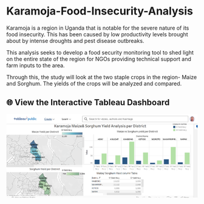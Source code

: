 # Karamoja-Food-Insecurity-Analysis

Karamoja is a region in Uganda that is notable for the severe nature of its food insecurity. This has been caused by low productivity levels brought about by intense droughts and pest disease outbreaks.

This analysis seeks to develop a food security monitoring tool to shed light on the entire state of the region for NGOs providing technical support and farm inputs to the area.

Through this, the study will look at the two staple crops in the region- Maize and Sorghum. The yields of the crops will be analyzed and compared.

## 🌐 View the Interactive Tableau Dashboard

[![View Dashboard](Karamoja_dashboard)]([[https://public.tableau.com/views/KaramojaFoodInsecurityAnalysis/Dashboard1](https://public.tableau.com/views/KaramojaFoodYieldAnalysis/KaramojaMaizeSorghumYieldAnalysisperDistrict?:language=en-GB&:sid=&:redirect=auth&:display_count=n&:origin=viz_share_link](https://public.tableau.com/app/profile/joan.kamau1484/viz/KaramojaFoodYieldAnalysis/KaramojaMaizeSorghumYieldAnalysisperDistrict)))


